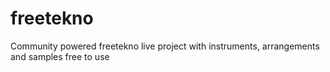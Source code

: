 # freetekno
Community powered freetekno live project with instruments, arrangements and samples free to use
